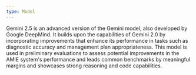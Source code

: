 ```yaml
---
type: Model
---
```


Gemini 2.5 is an advanced version of the Gemini model, also developed by Google DeepMind. It builds upon the capabilities of Gemini 2.0 by incorporating improvements that enhance its performance in tasks such as diagnostic accuracy and management plan appropriateness. This model is used in preliminary evaluations to assess potential improvements in the AMIE system's performance and leads common benchmarks by meaningful margins and showcases strong reasoning and code capabilities.